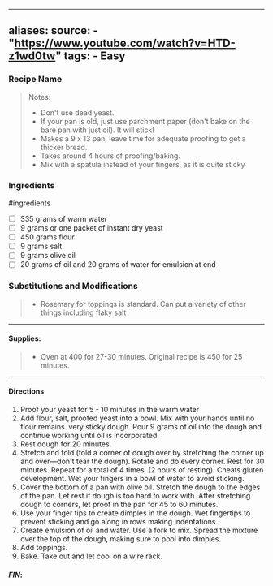  ---
aliases: 
source: 
	- "https://www.youtube.com/watch?v=HTD-z1wd0tw"
tags:
	- Easy
---
### Recipe Name 

 >Notes: 
> 	- Don't use dead yeast. 
> 	- If your pan is old, just use parchment paper (don't bake on the bare pan with just oil). It will stick!
> 	- Makes a 9 x 13 pan, leave time for adequate proofing to get a thicker bread. 
> 	- Takes around 4 hours of proofing/baking. 
> 	- Mix with a spatula instead of your fingers, as it is quite sticky
### Ingredients
#ingredients 
- [ ] 335 grams of warm water
- [ ] 9 grams or one packet of instant dry yeast
- [ ] 450 grams flour
- [ ] 9 grams salt
- [ ] 9 grams olive oil
- [ ] 20 grams of oil and 20 grams of water for emulsion at end
### Substitutions and Modifications
> - Rosemary for toppings is standard. Can put a variety of other things including flaky salt
---
#### Supplies:
> - Oven at 400 for 27-30 minutes. Original recipe is 450 for 25 minutes. 

---
#### Directions
1. Proof your yeast for 5 - 10 minutes in the warm water
2. Add flour, salt, proofed yeast into a bowl. Mix with your hands until no flour remains. very sticky dough. Pour 9 grams of oil into the dough and continue working until oil is incorporated.
3. Rest dough for 20 minutes.
4. Stretch and fold (fold a corner of dough over by stretching the corner up and over—don't tear the dough). Rotate and do every corner. Rest for 30 minutes. Repeat for a total of 4 times. (2 hours of resting). Cheats gluten development. Wet your fingers in a bowl of water to avoid sticking. 
5. Cover the bottom of a pan with olive oil. Stretch the dough to the edges of the pan. Let rest if dough is too hard to work with. After stretching dough to corners, let proof in the pan for 45 to 60 minutes. 
6. Use your finger tips to create dimples in the dough. Wet fingertips to prevent sticking and go along in rows making indentations.
7. Create emulsion of oil and water. Use a fork to mix. Spread the mixture over the top of the dough, making sure to pool into dimples. 
8. Add toppings. 
9. Bake. Take out and let cool on a wire rack. 

#### *FIN*: